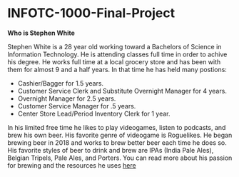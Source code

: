 # INFOTC-1000-Final-Project

**Who is Stephen White**

Stephen White is a 28 year old working toward a Bachelors of Science in Information Technology. He is attending classes full time in order to achive his degree.
He works full time at a local grocery store and has been with them for almost 9 and a half years. In that time he has held many postions:
* Cashier/Bagger for 1.5 years.
* Customer Service Clerk and Substitute Overnight Manager for 4 years.
* Overnight Manager for 2.5 years.
* Customer Service Manager for .5 years.
* Center Store Lead/Period Inventory Clerk for 1 year.

In his limited free time he likes to play videogames, listen to podcasts, and brew his own beer. His favorite genre of videogame is Roguelikes. He began brewing beer in 2018 and works to brew better beer each time he does so. His favorite styles of beer to drink and brew are IPAs (India Pale Ales), Belgian Tripels, Pale Ales, and Porters. You can read more about his passion for brewing and the resources he uses [here](https://github.com/StephenWhite92/INFOTC-1000-Final-Project/Brewing)
